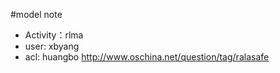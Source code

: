 #model note
- Activity：rlma
- user: xbyang
- acl: huangbo
  http://www.oschina.net/question/tag/ralasafe
